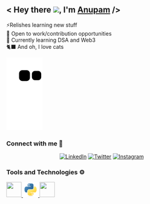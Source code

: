 
## < Hey there <img src="https://github.com/TheDudeThatCode/TheDudeThatCode/blob/master/Assets/Hi.gif" width="29px">, I'm <a href="https://ianupamshekhar.github.io/"> Anupam</a> />

⚡Relishes learning new stuff<br>🔭 Open to work/contribution opportunities<br>🌱 Currently learning DSA and Web3<br>🐈‍⬛ And oh, I love cats

<!-- [![Top Langs](https://github-readme-stats.vercel.app/api/top-langs/?username=ianupamshekhar&layout=compact)](https://github.com/ianupamshekhar/github-readme-stats) -->

<!-- ![Anupam's GitHub stats](https://github-readme-stats.vercel.app/api?username=ianupamshekhar&count_private=true&include_all_commits=true&show_icons=true&theme=algolia) -->

![Snake animation](https://github.com/ianupamshekhar/ianupamshekhar/blob/output/github-contribution-grid-snake.svg)

### Connect with me 💬

<div align="center">
   
   <p> <a href="https://www.linkedin.com/in/anupamshekhar/" target="_blank"><img alt="LinkedIn" src="https://img.shields.io/badge/linkedin-%230077B5.svg?&style=for-the-badge&logo=linkedin&logoColor=white" /></a> 
   <a href="https://twitter.com/ianupamshekhar" target="_blank"><img alt="Twitter" src="https://img.shields.io/badge/twitter-%231DA1F2.svg?&style=for-the-badge&logo=twitter&logoColor=white" /></a> 
   <a href="https://www.instagram.com/ianupamshekhar/" target="_blank"><img alt = "Instagram" src="https://img.shields.io/badge/instagram-%23E4405F.svg?&style=for-the-badge&logo=instagram&logoColor=white" /></a>
</p>
</div>

### Tools and Technologies ⚙️

<a href="https://www.java.com/en/" target="_blank"> 
   <img src="https://cdn.jsdelivr.net/gh/devicons/devicon/icons/java/java-original.svg" width="40" height="40"/> 
</a>
  <a href="https://www.python.org" target="_blank"> 
        <img src="https://raw.githubusercontent.com/devicons/devicon/master/icons/python/python-original.svg" alt="python" width="40" height="40"/> 
    </a>
    <a href="https://www.javacript.com/en/" target="_blank"> 
<img src="https://cdn.jsdelivr.net/gh/devicons/devicon/icons/javascript/javascript-original.svg" width="40" height="40"/> 
</a>
                                                                                                                                                     
                                                                                                                                                  
          
          

<!-- <a href="https://www.linkedin.com/in/anupamshekhar/">
  <img align="left" width="24px" src="https://img.shields.io/badge/LinkedIn-0077B5?style=for-the-badge&logo=linkedin&logoColor=white"  />
</a>
<!-- https://cdn.jsdelivr.net/npm/simple-icons@v3/icons/linkedin.svg 
<a href="https://twitter.com/ianupamshekhar">
  <img align="left" width="26px" src="https://img.shields.io/badge/Twitter-1DA1F2?style=for-the-badge&logo=twitter&logoColor=white" />
<!--   https://cdn.jsdelivr.net/npm/simple-icons@v3/icons/twitter.svg 
</a>
<a href="mailto:ianupamshekhar@gmail.com">
  <img align="left" width="26px" src="https://img.shields.io/badge/Gmail-D14836?style=for-the-badge&logo=gmail&logoColor=white" />
<!--   https://cdn.jsdelivr.net/npm/simple-icons@v3/icons/gmail.svg 
</a>
<a href="https://www.instagram.com/ianupamshekhar/">
  <img align="left" width="26px" src="https://img.shields.io/badge/Instagram-E4405F?style=for-the-badge&logo=instagram&logoColor=white" />
<!--   https://cdn.jsdelivr.net/npm/simple-icons@v3/icons/instagram.svg 
</a> 
<!-- <a href="https://www.facebook.com/ianupamshekhar/">
  <img align="left" width="26px" src="https://cdn2.iconfinder.com/data/icons/black-white-social-media/32/online_social_media_facebook-128.png" />
<!--   https://cdn.jsdelivr.net/npm/simple-icons@v3/icons/facebook.svg -->

<!-- ### Visitors
<img alt="Page counter" src="https://profile-counter.glitch.me/ianupamshekhar/count.svg"> -->

<br />
<br />

